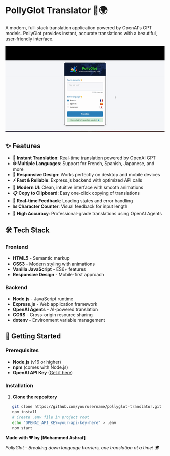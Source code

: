 # PollyGlot Translator 🦜🌍

A modern, full-stack translation application powered by OpenAI's GPT models. PollyGlot provides instant, accurate translations with a beautiful, user-friendly interface.

![PollyGlot Screenshot](Demo.gif)

## ✨ Features

- **🚀 Instant Translation**: Real-time translation powered by OpenAI GPT
- **🌐 Multiple Languages**: Support for French, Spanish, Japanese, and more
- **📱 Responsive Design**: Works perfectly on desktop and mobile devices
- **⚡ Fast & Reliable**: Express.js backend with optimized API calls
- **🎨 Modern UI**: Clean, intuitive interface with smooth animations
- **📋 Copy to Clipboard**: Easy one-click copying of translations
- **🔄 Real-time Feedback**: Loading states and error handling
- **📊 Character Counter**: Visual feedback for input length
- **🎯 High Accuracy**: Professional-grade translations using OpenAI Agents

## 🛠️ Tech Stack

### Frontend
- **HTML5** - Semantic markup
- **CSS3** - Modern styling with animations
- **Vanilla JavaScript** - ES6+ features
- **Responsive Design** - Mobile-first approach

### Backend
- **Node.js** - JavaScript runtime
- **Express.js** - Web application framework
- **OpenAI Agents** - AI-powered translation
- **CORS** - Cross-origin resource sharing
- **dotenv** - Environment variable management

## 🚀 Getting Started

### Prerequisites

- **Node.js** (v16 or higher)
- **npm** (comes with Node.js)
- **OpenAI API Key** ([Get it here](https://platform.openai.com/api-keys))

### Installation

1. **Clone the repository**
```bash
   git clone https://github.com/yourusername/pollyglot-translator.git
   npm install
   # Create .env file in project root
   echo "OPENAI_API_KEY=your-api-key-here" > .env
   npm start
```
**Made with ❤️ by [Mohammed Ashraf]**

*PollyGlot - Breaking down language barriers, one translation at a time! 🌍*
